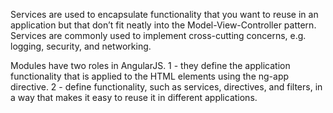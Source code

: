 
Services are used to encapsulate functionality that you want to reuse in an application but that don’t 
fit neatly into the Model-View-Controller pattern. Services are commonly used to implement cross-cutting 
concerns, e.g. logging, security, and networking.

Modules have two roles in AngularJS. 1 - they define the application functionality that is applied 
to the HTML elements using the ng-app directive. 2 - define functionality, such as services, directives, 
and filters, in a way that makes it easy to reuse it in different applications.

